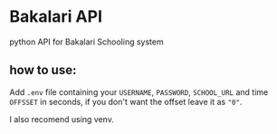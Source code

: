 # Bakalari API
python API for Bakalari Schooling system

## how to use:
Add `.env` file containing your `USERNAME`, `PASSWORD`, `SCHOOL_URL` and time `OFFSSET` in seconds, if you don't want the offset leave it as `"0"`.

I also recomend using venv.

